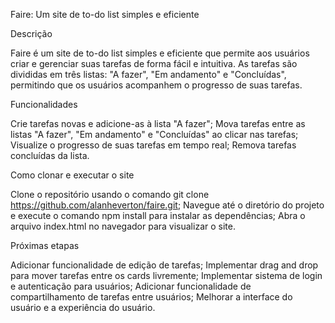 Faire: Um site de to-do list simples e eficiente

Descrição

Faire é um site de to-do list simples e eficiente que permite aos usuários criar e gerenciar suas tarefas de forma fácil e intuitiva.
As tarefas são divididas em três listas: "A fazer", "Em andamento" e "Concluídas", permitindo que os usuários acompanhem o progresso de suas tarefas.

Funcionalidades

Crie tarefas novas e adicione-as à lista "A fazer";
Mova tarefas entre as listas "A fazer", "Em andamento" e "Concluídas" ao clicar nas tarefas;
Visualize o progresso de suas tarefas em tempo real;
Remova tarefas concluídas da lista.

Como clonar e executar o site

Clone o repositório usando o comando git clone https://github.com/alanheverton/faire.git;
Navegue até o diretório do projeto e execute o comando npm install para instalar as dependências;
Abra o arquivo index.html no navegador para visualizar o site.

Próximas etapas

Adicionar funcionalidade de edição de tarefas;
Implementar drag and drop para mover tarefas entre os cards livremente;
Implementar sistema de login e autenticação para usuários;
Adicionar funcionalidade de compartilhamento de tarefas entre usuários;
Melhorar a interface do usuário e a experiência do usuário.